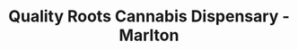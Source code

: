 ---
title: "Quality Roots Cannabis Dispensary - Marlton"
url: /marlton/quality-roots-cannabis-dispensary-marlton/
shop: cannabis
---